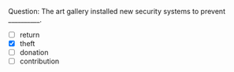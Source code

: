 Question: The art gallery installed new security systems to prevent __________.  
- [ ] return  
- [x] theft  
- [ ] donation  
- [ ] contribution  